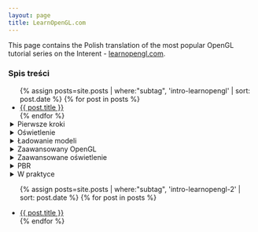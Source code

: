 ```yaml
---
layout: page
title: LearnOpenGL.com
---
```


This page contains the Polish translation of the most popular OpenGL tutorial series on the Interent - [learnopengl.com](http://learnopengl.com).

### Spis treści

<ul>
{% assign posts=site.posts | where:"subtag", 'intro-learnopengl' | sort: post.date %}
{% for post in posts %}
  <li><a href="{{ post.url }}">{{ post.title }}</a></li>
{% endfor %}  


<details>
  <summary style="margin-left: -20px;">Pierwsze kroki</summary>
  <ul>
  {% assign posts=site.posts | where:"subtag", 'pierwsze-kroki' | sort: post.date %}
  {% for post in posts %}
    <li><a href="{{ post.url }}">{{ post.title }}</a></li>
  {% endfor %}
  </ul>
</details>

<details>
  <summary style="margin-left: -20px;">Oświetlenie</summary>
  <ul>
  {% assign posts=site.posts | where:"subtag", 'oswietlenie' | sort: post.date %}
  {% for post in posts %}
    <li><a href="{{ post.url }}">{{ post.title }}</a></li>
  {% endfor %}
  </ul>
</details>

<details>
  <summary style="margin-left: -20px;">Ładowanie modeli</summary>
  <ul>
  {% assign posts=site.posts | where:"subtag", 'ladowanie-modeli' | sort: post.date %}
  {% for post in posts %}
    <li><a href="{{ post.url }}">{{ post.title }}</a></li>
  {% endfor %}
  </ul>
</details>

<details>
  <summary style="margin-left: -20px;">Zaawansowany OpenGL</summary>
  <ul>
  {% assign posts=site.posts | where:"subtag", 'zaawansowany-opengl' | sort: post.date %}
  {% for post in posts %}
    <li><a href="{{ post.url }}">{{ post.title }}</a></li>
  {% endfor %}
  </ul>
</details>

<details>
  <summary style="margin-left: -20px;">Zaawansowane oświetlenie</summary>
  <ul>
  {% assign posts=site.posts | where:"subtag", 'advanced-lighting' | sort: post.date %}
  {% for post in posts %}
    {% assign post_date = post.date | date: '%d-%m-%Y' %}
    {% if post_date <= "03-10-2018" %}
      <li><a href="{{ post.url }}">{{ post.title }}</a></li>
    {% endif %}
  {% endfor %}

  <details>
    <summary style="margin-left: -20px;">Cienie</summary>
    <ul>
    {% assign posts=site.posts | where:"subtag", 'advanced-lighting-shadows' | sort: post.date %}
    {% for post in posts %}
      <li><a href="{{ post.url }}">{{ post.title }}</a></li>
    {% endfor %}
    </ul>
  </details>  

  {% assign posts=site.posts | where:"subtag", 'advanced-lighting' | sort: post.date %}
  {% for post in posts %}
    {% assign post_date = post.date | date: '%d-%m-%Y' %}
    {% if post_date > "03-10-2018" %}
      <li><a href="{{ post.url }}">{{ post.title }}</a></li>
    {% endif %}
  {% endfor %}

  </ul>
</details>

<details>
  <summary style="margin-left: -20px;">PBR</summary>
  <ul>
  {% assign posts=site.posts | where:"subtag", 'pbr' | sort: post.date %}
  {% for post in posts %}
    <li><a href="{{ post.url }}">{{ post.title }}</a></li>
  {% endfor %}

  <details>
    <summary style="margin-left: -20px;">IBL</summary>
    <ul>
    {% assign posts=site.posts | where:"subtag", 'pbr-ibl' | sort: post.date %}
    {% for post in posts %}
      <li><a href="{{ post.url }}">{{ post.title }}</a></li>
    {% endfor %}
    </ul>
  </details>

  </ul>
</details>

<details>
  <summary style="margin-left: -20px;">W praktyce</summary>
  <ul>
  {% assign posts=site.posts | where:"subtag", 'in-practice' | sort: post.date %}
  {% for post in posts %}
    <li><a href="{{ post.url }}">{{ post.title }}</a></li>
  {% endfor %}

  <details>
    <summary style="margin-left: -20px;">Gra 2D</summary>
    <ul>
    {% assign posts=site.posts | where:"subtag", 'in-practice-2dgame' | sort: post.date %}
    {% for post in posts %}
      <li><a href="{{ post.url }}">{{ post.title }}</a></li>
    {% endfor %}

    <details>
      <summary style="margin-left: -20px;">Kolizje</summary>
      <ul>
      {% assign posts=site.posts | where:"subtag", 'in-practice-2dgame-collisions' | sort: post.date %}
      {% for post in posts %}
        <li><a href="{{ post.url }}">{{ post.title }}</a></li>
      {% endfor %}
      </ul>
    </details>

    </ul>
  </details>

  {% assign posts=site.posts | where:"subtag", 'in-practice-2dgame-p2' | sort: post.date %}
  {% for post in posts %}
    <li><a href="{{ post.url }}">{{ post.title }}</a></li>
  {% endfor %}

  </ul>
</details>

{% assign posts=site.posts | where:"subtag", 'intro-learnopengl-2' | sort: post.date %}
{% for post in posts %}
  <li><a href="{{ post.url }}">{{ post.title }}</a></li>
{% endfor %}  

</ul>